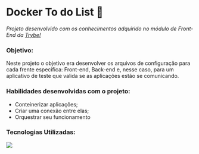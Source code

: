 <h1>Docker To do List 🐋</h1>
<p><em>Projeto desenvolvido com os conhecimentos adquirido no módulo de Front-End da <a href="https://www.betrybe.com/" alt="Site da Trybe">Trybe!</a></em></p>

<h3>Objetivo:</h3>
<p>Neste projeto o objetivo era desenvolver os arquivos de configuração para cada frente específica: Front-end, Back-end e, nesse caso, para um aplicativo de teste que valida se as aplicações estão se comunicando.</p>

<h3>Habilidades desenvolvidas com o projeto:</h3>
<ul>
  <li>Conteinerizar aplicações;</li>
  <li>Criar uma conexão entre elas;</li>
  <li>Orquestrar seu funcionamento</li>
</ul>

<h3>Tecnologias Utilizadas:</h3>
<img src='https://logospng.org/download/docker/docker-256.png'></img>
